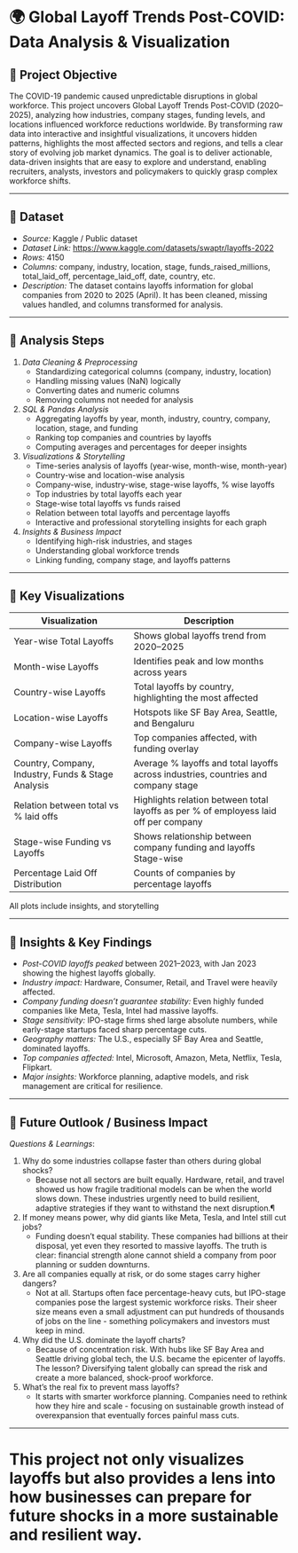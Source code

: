 # 🌍 Global Layoff Trends Post-COVID: Data Analysis & Visualization

## 🔹 Project Objective
The COVID-19 pandemic caused unpredictable disruptions in global workforce. This project uncovers Global Layoff Trends Post-COVID (2020–2025), analyzing how industries, company stages, funding levels, and locations influenced workforce reductions worldwide. By transforming raw data into interactive and insightful visualizations, it uncovers hidden patterns, highlights the most affected sectors and regions, and tells a clear story of evolving job market dynamics.
The goal is to deliver actionable, data-driven insights that are easy to explore and understand, enabling recruiters, analysts, investors and policymakers to quickly grasp complex workforce shifts.

---

## 🔹 Dataset
- *Source:* Kaggle / Public dataset
- *Dataset Link:* https://www.kaggle.com/datasets/swaptr/layoffs-2022
- *Rows:* 4150 
- *Columns:* company, industry, location, stage, funds_raised_millions, total_laid_off, percentage_laid_off, date, country, etc.  
- *Description:* The dataset contains layoffs information for global companies from 2020 to 2025 (April). It has been cleaned, missing values handled, and columns transformed for analysis.

---

## 🔹 Analysis Steps
1. *Data Cleaning & Preprocessing* 
   - Standardizing categorical columns (company, industry, location)
   - Handling missing values (NaN) logically
   - Converting dates and numeric columns
   - Removing columns not needed for analysis
2. *SQL & Pandas Analysis*
   - Aggregating layoffs by year, month, industry, country, company, location, stage, and funding  
   - Ranking top companies and countries by layoffs  
   - Computing averages and percentages for deeper insights  
3. *Visualizations & Storytelling*
   - Time-series analysis of layoffs (year-wise, month-wise, month-year)  
   - Country-wise and location-wise analysis  
   - Company-wise, industry-wise, stage-wise layoffs, % wise layoffs
   - Top industries by total layoffs each year
   - Stage-wise total layoffs vs funds raised
   - Relation between total layoffs and percentage layoffs
   - Interactive and professional storytelling insights for each graph  
4. *Insights & Business Impact*
   - Identifying high-risk industries, and stages  
   - Understanding global workforce trends  
   - Linking funding, company stage, and layoffs patterns

---

## 🔹 Key Visualizations
| Visualization | Description |
|---------------|-------------|
| Year-wise Total Layoffs | Shows global layoffs trend from 2020–2025 |
| Month-wise Layoffs | Identifies peak and low months across years |
| Country-wise Layoffs | Total layoffs by country, highlighting the most affected |
| Location-wise Layoffs | Hotspots like SF Bay Area, Seattle, and Bengaluru |
| Company-wise Layoffs | Top companies affected, with funding overlay |
| Country, Company, Industry, Funds & Stage Analysis | Average % layoffs and total layoffs across industries, countries and company stage |
| Relation between total vs % laid offs | Highlights relation between total layoffs as per % of employess laid off per company |
| Stage-wise Funding vs Layoffs | Shows relationship between company funding and layoffs Stage-wise |
| Percentage Laid Off Distribution | Counts of companies by percentage layoffs |

All plots include insights, and storytelling

---

## 🔹 Insights & Key Findings
- *Post-COVID layoffs peaked* between 2021–2023, with Jan 2023 showing the highest layoffs globally.  
- *Industry impact:* Hardware, Consumer, Retail, and Travel were heavily affected.  
- *Company funding doesn’t guarantee stability:* Even highly funded companies like Meta, Tesla, Intel had massive layoffs.  
- *Stage sensitivity:* IPO-stage firms shed large absolute numbers, while early-stage startups faced sharp percentage cuts.  
- *Geography matters:* The U.S., especially SF Bay Area and Seattle, dominated layoffs.  
- *Top companies affected:* Intel, Microsoft, Amazon, Meta, Netflix, Tesla, Flipkart.  
- *Major insights:* Workforce planning, adaptive models, and risk management are critical for resilience.

---

## 🔹 Future Outlook / Business Impact
*Questions & Learnings*:  
1. Why do some industries collapse faster than others during global shocks?
   - Because not all sectors are built equally. Hardware, retail, and travel showed us how fragile traditional models can be when the world slows down. These industries           urgently need to build resilient, adaptive strategies if they want to withstand the next disruption.¶
2. If money means power, why did giants like Meta, Tesla, and Intel still cut jobs?
   - Funding doesn’t equal stability. These companies had billions at their disposal, yet even they resorted to massive layoffs. The truth is clear: financial strength alone      cannot shield a company from poor planning or sudden downturns.
3. Are all companies equally at risk, or do some stages carry higher dangers?
   - Not at all. Startups often face percentage-heavy cuts, but IPO-stage companies pose the largest systemic workforce risks. Their sheer size means even a small adjustment      can put hundreds of thousands of jobs on the line - something policymakers and investors must keep in mind.
4. Why did the U.S. dominate the layoff charts?
   - Because of concentration risk. With hubs like SF Bay Area and Seattle driving global tech, the U.S. became the epicenter of layoffs. The lesson? Diversifying talent          globally can spread the risk and create a more balanced, shock-proof workforce.
5. What’s the real fix to prevent mass layoffs?
   - It starts with smarter workforce planning. Companies need to rethink how they hire and scale - focusing on sustainable growth instead of overexpansion that eventually        forces painful mass cuts.
---

# This project not only visualizes layoffs but also provides a lens into how businesses can prepare for future shocks in a more sustainable and resilient way.

